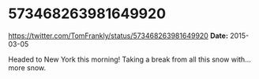 # 573468263981649920
https://twitter.com/TomFrankly/status/573468263981649920
**Date:** 2015-03-05

Headed to New York this morning! Taking a break from all this snow with… more snow.
